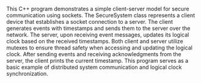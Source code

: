This C++ program demonstrates a simple client-server model for secure communication using sockets. 
The SecureSystem class represents a client device that establishes a socket connection to a server. 
The client generates events with timestamps and sends them to the server over the network. 
The server, upon receiving event messages, updates its logical clock based on the received timestamps. 
Both client and server utilize mutexes to ensure thread safety when accessing and updating the logical clock. 
After sending events and receiving acknowledgments from the server, the client prints the current timestamp. 
This program serves as a basic example of distributed system communication and logical clock synchronization.
